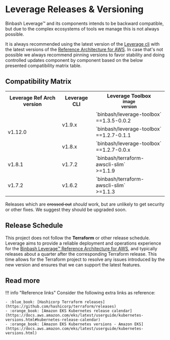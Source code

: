 
# Leverage Releases & Versioning

Binbash Leverage™ and its components intends to be backward compatible, but due to the complex ecosystems of tools we
manage this is not always possible.

It is always recommended using the latest version of the [Leverage cli](https://pypi.org/project/leverage/) with the latest versions of the
[Reference Architecture for AWS](https://github.com/binbashar/le-tf-infra-aws/releases). In case that's
not possible we always recommend pinning versions to favor stability and doing controlled updates
component by component based on the below presented compatibility matrix table.

## Compatibility Matrix

<table>
  <tr>
    <th>Leverage Ref Arch version</th>
    <th>Leverage CLI</th>
    <th>Leverage Toolbox<br /><small>image</small><br /><small>version</small></th>
  </tr>

  <tr>
    <td rowspan="3">v1.12.0</td>
    <td rowspan="2">v1.9.x</td>
    <td>`binbash/leverage-toolbox`<br /> ==1.3.5-0.0.2</td>
  </tr>
  <tr>
    <td>`binbash/leverage-toolbox`<br /> ==1.2.7-0.1.1</td>
  </tr>
  <tr>
    <td>v1.8.x</td>
    <td>`binbash/leverage-toolbox`<br /> ==1.2.7-0.0.x</td>
  </tr>
  <tr>
    <td>v1.8.1</td>
    <td>v1.7.2</td>
    <td>`binbash/terraform-awscli-slim`<br /> >=1.1.9</td>
  </tr>
  <tr>
    <td>v1.7.2</td>
    <td>v1.6.2</td>
    <td>`binbash/terraform-awscli-slim`<br /> >=1.1.3</td>
  </tr>

</table>

Releases which are ~~crossed out~~ _should_ work, but are unlikely to get security or other fixes.
We suggest they should be upgraded soon.

## Release Schedule

This project does not follow the **Terraform** or other release schedule. Leverage aims to
provide a reliable deployment and operations experience for the [Binbash Leverage™ Reference Architecture
for AWS](https://leverage.binbash.com.ar/how-it-works/ref-architecture/), and typically releases about a quarter after
the corresponding Terraform release. This time allows for the Terraform project to resolve any issues introduced
by the new version and ensures that we can support the latest features.

## Read more

!!! info "Reference links"
    Consider the following extra links as reference:

    - :blue_book: [Hashicorp Terraform releases](https://github.com/hashicorp/terraform/releases)
    - :orange_book: [Amazon EKS Kubernetes release calendar](https://docs.aws.amazon.com/eks/latest/userguide/kubernetes-versions.html#kubernetes-release-calendar)
    - :orange_book: [Amazon EKS Kubernetes versions - Amazon EKS](https://docs.aws.amazon.com/eks/latest/userguide/kubernetes-versions.html)

